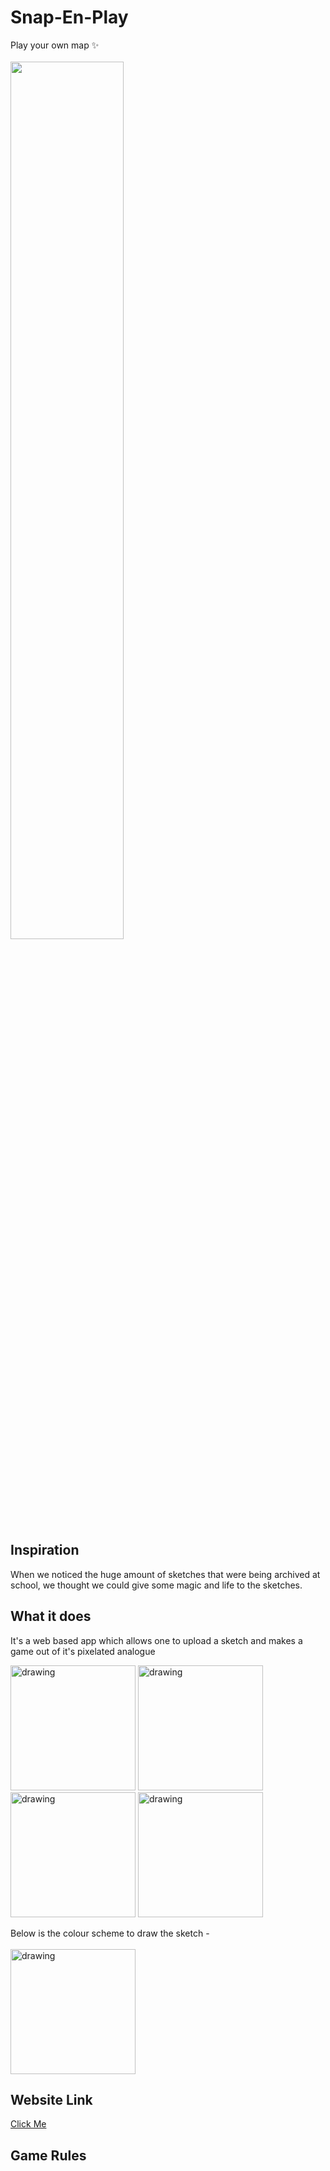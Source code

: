 
# Snap-En-Play 


Play your own map ✨
<br><br>
<img src="https://user-images.githubusercontent.com/81357954/117569540-c8ed6d00-b0e3-11eb-949b-f14ad5af1ad2.JPG" width=60%>
<br>

## Inspiration
When we noticed the huge amount of sketches that were being archived at school, we thought we could give some magic and life to the sketches.

## What it does
It's a web based app which allows one to upload a sketch and makes a game out of it's pixelated analogue 
<br>
<p float="left">
<img src="https://user-images.githubusercontent.com/81357954/117570298-1b7c5880-b0e7-11eb-95e8-89445fc43a76.png" alt="drawing" width="200">
<img src="https://user-images.githubusercontent.com/81357954/117570343-58484f80-b0e7-11eb-82ed-d3195e9b6973.png" alt="drawing" width="200">
<img src="https://user-images.githubusercontent.com/81357954/117570603-66e33680-b0e8-11eb-967d-3f15fdea41e7.png" alt="drawing" width="200">
<img src="https://user-images.githubusercontent.com/81357954/117570613-7498bc00-b0e8-11eb-9eb8-5c56281f1976.png" alt="drawing" width="200">
</p>
Below is the colour scheme to draw the sketch -
<br><br>
<img src="https://user-images.githubusercontent.com/81357954/117571343-cd1d8880-b0eb-11eb-8173-210acf643fea.jpeg" alt="drawing" width="200">

## Website Link
<a href="https://snapenplay.herokuapp.com">Click Me</a>

## Game Rules

 

